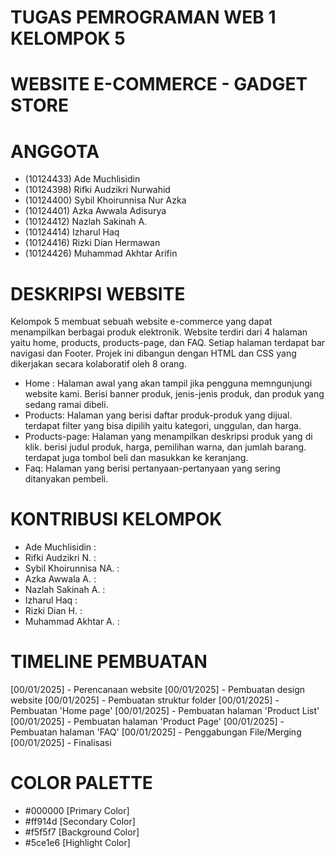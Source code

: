 # TUGAS PEMROGRAMAN WEB 1 KELOMPOK 5

# WEBSITE E-COMMERCE - GADGET STORE

# ANGGOTA

- (10124433) Ade Muchlisidin
- (10124398) Rifki Audzikri Nurwahid
- (10124400) Sybil Khoirunnisa Nur Azka
- (10124401) Azka Awwala Adisurya
- (10124412) Nazlah Sakinah A.
- (10124414) Izharul Haq
- (10124416) Rizki Dian Hermawan
- (10124426) Muhammad Akhtar Arifin

# DESKRIPSI WEBSITE

Kelompok 5 membuat sebuah website e-commerce yang dapat menampilkan berbagai produk elektronik. Website terdiri dari 4 halaman yaitu home, products, products-page, dan FAQ. Setiap halaman terdapat bar navigasi dan Footer. Projek ini dibangun dengan HTML dan CSS yang dikerjakan secara kolaboratif oleh 8 orang.

- Home : Halaman awal yang akan tampil jika pengguna memngunjungi website kami. Berisi banner produk, jenis-jenis produk, dan produk yang sedang ramai dibeli.
- Products: Halaman yang berisi daftar produk-produk yang dijual. terdapat filter yang bisa dipilih yaitu kategori, unggulan, dan harga.
- Products-page: Halaman yang menampilkan deskripsi produk yang di klik. berisi judul produk, harga, pemilihan warna, dan jumlah barang. terdapat juga tombol beli dan masukkan ke keranjang.
- Faq: Halaman yang berisi pertanyaan-pertanyaan yang sering ditanyakan pembeli.

# KONTRIBUSI KELOMPOK

- Ade Muchlisidin :
- Rifki Audzikri N. :
- Sybil Khoirunnisa NA. :
- Azka Awwala A. :
- Nazlah Sakinah A. :
- Izharul Haq :
- Rizki Dian H. :
- Muhammad Akhtar A. :

# TIMELINE PEMBUATAN

[00/01/2025] - Perencanaan website
[00/01/2025] - Pembuatan design website
[00/01/2025] - Pembuatan struktur folder
[00/01/2025] - Pembuatan 'Home page'
[00/01/2025] - Pembuatan halaman 'Product List'
[00/01/2025] - Pembuatan halaman 'Product Page'
[00/01/2025] - Pembuatan halaman 'FAQ'
[00/01/2025] - Penggabungan File/Merging
[00/01/2025] - Finalisasi

# COLOR PALETTE

- #000000 [Primary Color]
- #ff914d [Secondary Color]
- #f5f5f7 [Background Color]
- #5ce1e6 [Highlight Color]
